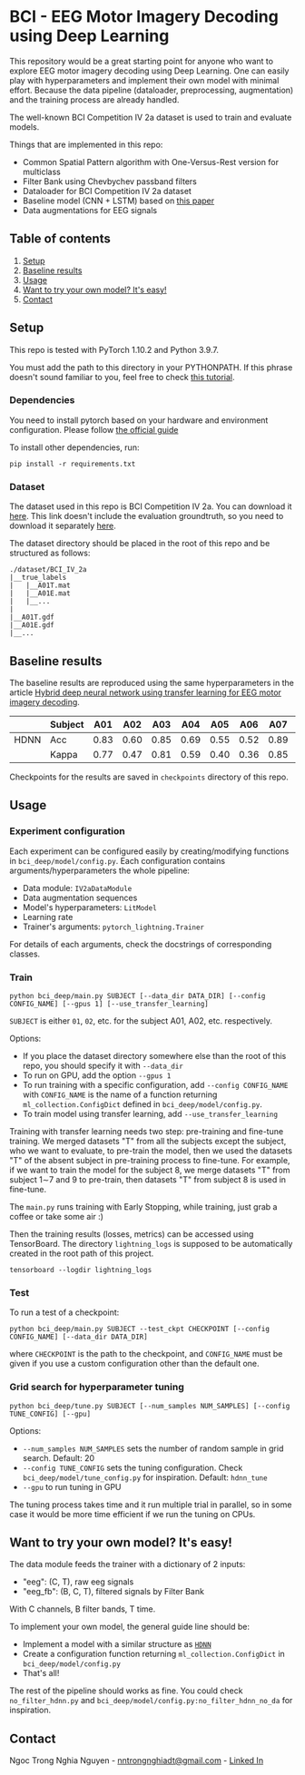 # BCI - EEG Motor Imagery Decoding using Deep Learning 

This repository would be a great starting point for anyone who want to explore EEG motor imagery decoding using Deep Learning. One can easily play with hyperparameters and implement their own model with minimal effort. Because the data pipeline (dataloader, preprocessing, augmentation) and the training process are already handled.

The well-known BCI Competition IV 2a dataset is used to train and evaluate models. 

Things that are implemented in this repo:
- Common Spatial Pattern algorithm with One-Versus-Rest version for multiclass
- Filter Bank using Chevbychev passband filters
- Dataloader for BCI Competition IV 2a dataset
- Baseline model (CNN + LSTM) based on [this paper](https://doi.org/10.1016/j.bspc.2020.102144)
- Data augmentations for EEG signals

## Table of contents
1. [Setup](#setup)
2. [Baseline results](#baseline-results)
3. [Usage](#usage)
4. [Want to try your own model? It's easy!](#want-to-try-your-own-model-its-easy)
5. [Contact](#contact)

## Setup

This repo is tested with PyTorch 1.10.2 and Python 3.9.7.

You must add the path to this directory in your PYTHONPATH. If this phrase doesn't sound familiar to you, feel free to check [this tutorial](https://bic-berkeley.github.io/psych-214-fall-2016/using_pythonpath.html#setting-pythonpath-more-permanently).

### Dependencies
You need to install pytorch based on your hardware and environment configuration. Please follow [the official guide](https://pytorch.org/get-started/locally/)

To install other dependencies, run:
```
pip install -r requirements.txt
```

### Dataset
The dataset used in this repo is BCI Competition IV 2a. You can download it [here](https://www.bbci.de/competition/iv/#download). This link doesn't include the evaluation groundtruth, so you need to download it separately [here](https://www.bbci.de/competition/iv/results/index.html#labels).

The dataset directory should be placed in the root of this repo and be structured as follows:
```
./dataset/BCI_IV_2a
|__true_labels
|   |__A01T.mat
|   |__A01E.mat
|   |__...
|
|__A01T.gdf
|__A01E.gdf
|__...
```

## Baseline results
The baseline results are reproduced using the same hyperparameters in the article [Hybrid deep neural network using transfer learning for EEG motor imagery
decoding](https://doi.org/10.1016/j.bspc.2020.102144). 

|      | Subject | A01  | A02  | A03  | A04  | A05  | A06  | A07  | A08  | A09  | Avg  |
|------|---------|------|------|------|------|------|------|------|------|------|------|
| HDNN | Acc     | 0.83 | 0.60 | 0.85 | 0.69 | 0.55 | 0.52 | 0.89 | 0.80 | 0.77 | 0.77 |
|      | Kappa   | 0.77 | 0.47 | 0.81 | 0.59 | 0.40 | 0.36 | 0.85 | 0.73 | 0.70 | 0.69 |

Checkpoints for the results are saved in `checkpoints` directory of this repo.

## Usage
### Experiment configuration
Each experiment can be configured easily by creating/modifying functions in `bci_deep/model/config.py`. Each configuration contains arguments/hyperparameters the whole pipeline:
- Data module: `IV2aDataModule`
- Data augmentation sequences
- Model's hyperparameters: `LitModel`
- Learning rate
- Trainer's arguments: `pytorch_lightning.Trainer`

For details of each arguments, check the docstrings of corresponding classes.

### Train
```
python bci_deep/main.py SUBJECT [--data_dir DATA_DIR] [--config CONFIG_NAME] [--gpus 1] [--use_transfer_learning]
```

`SUBJECT` is either `01`, `02`, etc. for the subject A01, A02, etc. respectively. 

Options:
- If you place the dataset directory somewhere else than the root of this repo, you should specify it with `--data_dir`
- To run on GPU, add the option `--gpus 1`
- To run training with a specific configuration, add `--config CONFIG_NAME` with `CONFIG_NAME` is the name of a function returning `ml_collection.ConfigDict` defined in `bci_deep/model/config.py`.
- To train model using transfer learning, add `--use_transfer_learning`

Training with transfer learning needs two step: pre-training and fine-tune training. We merged datasets "T" from all the subjects except the subject, who we want to evaluate, to pre-train the model, then we used the datasets "T" of the absent subject in pre-training process to fine-tune. For example, if we want to train the model for the subject 8, we merge datasets "T" from subject 1∼7 and 9 to pre-train, then datasets "T" from subject 8 is used in fine-tune.

The `main.py` runs training with Early Stopping, while training, just grab a coffee or take some air :)

Then the training results (losses, metrics) can be accessed using TensorBoard. The directory `lightning_logs` is supposed to be automatically created in the root path of this project.
```
tensorboard --logdir lightning_logs
```
### Test
To run a test of a checkpoint:
```
python bci_deep/main.py SUBJECT --test_ckpt CHECKPOINT [--config CONFIG_NAME] [--data_dir DATA_DIR]
```
where `CHECKPOINT` is the path to the checkpoint, and `CONFIG_NAME` must be given if you use a custom configuration other than the default one.

### Grid search for hyperparameter tuning
```
python bci_deep/tune.py SUBJECT [--num_samples NUM_SAMPLES] [--config TUNE_CONFIG] [--gpu]
```
Options:
- `--num_samples NUM_SAMPLES` sets the number of random sample in grid search. Default: 20
- `--config TUNE_CONFIG` sets the tuning configuration. Check `bci_deep/model/tune_config.py` for inspiration. Default: `hdnn_tune`
- `--gpu` to run tuning in GPU

The tuning process takes time and it run multiple trial in parallel, so in some case it would be more time efficient if we run the tuning on CPUs.


## Want to try your own model? It's easy!
The data module feeds the trainer with a dictionary of 2 inputs:
- "eeg": (C, T), raw eeg signals
- "eeg_fb": (B, C, T), filtered signals by Filter Bank

With C channels, B filter bands, T time.

To implement your own model, the general guide line should be:
- Implement a model with a similar structure as [`HDNN`](bci_deep/model/hdnn.py)
- Create a configuration function returning `ml_collection.ConfigDict` in `bci_deep/model/config.py`
- That's all!

The rest of the pipeline should works as fine. You could check `no_filter_hdnn.py` and `bci_deep/model/config.py:no_filter_hdnn_no_da` for inspiration.

## Contact
Ngoc Trong Nghia Nguyen - nntrongnghiadt@gmail.com - [Linked In](https://www.linkedin.com/in/ngoc-trong-nghia-nguyen/)
